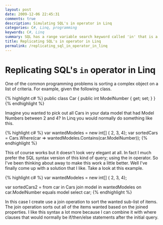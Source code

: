 ```yaml
---
layout: post
date: 2009-12-06 22:45:31
comments: true
description: Simulating SQL's in operator in Linq
categories: C#, Linq, programming
keywords: C#, Linq
summary: SQL has a range variable search keyword called 'in' that is a not exposed by default in Linq.
title: Replicating SQL's in operator in Linq
permalink: /replicating_sql_in_operator_in_linq
---
```


# Replicating SQL's `in` operator in Linq

One of the common programming problems is sorting a complex object on a list of criteria. For example, given the following class.

{% highlight c# %}
public class Car
{
    public int ModelNumber { get; set; }
}
{% endhighlight %}

Imagine you wanted to pick out all Cars in your data model that had Model Numbers between 2 and 4? In Linq you would normally do something like this.

{% highlight c# %}
var wantedModeles = new int[] { 2, 3, 4};
var sortedCars = Cars.Where(car => wantedModeles.Contains(car.ModelNumber));
{% endhighlight %}

This of course works but it doesn't look very elegant at all. In fact I much prefer the SQL syntax version of this kind of query; using the in operator. So I've been thinking about away to make this work a little better. Well I've finally come up with a solution that I like.  Take a look at this example.

{% highlight c# %}
var wantedModeles = new int[] { 2, 3, 4};

var sortedCars2 =
    from car in Cars
    join model in wantedModeles on car.ModelNumber equals model
    select car;
{% endhighlight %}

In this case I create use a join operation to sort the wanted sub-list of items. The join operation sorts out all of the items wanted based on the joined properties. I like this syntax a lot more because I can combine it with where clauses that would normally be if/then/else statements after the initial query.
